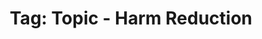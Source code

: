 ---
layout: portfolio
title: 'Tag: Topic - Harm Reduction'
permalink: /portfolio/tags/topic/harm-reduction
type: tag
uid: harm-reduction
pagination:
    enabled: true
    tag: [harm-reduction]
---
